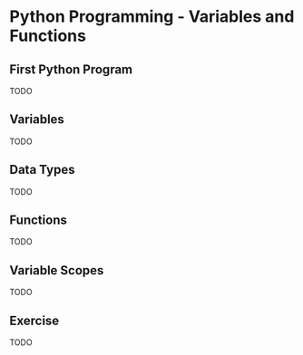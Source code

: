 # Python Programming - Variables and Functions

## First Python Program

TODO

## Variables

TODO

## Data Types

TODO

## Functions

TODO

## Variable Scopes

TODO

## Exercise

TODO

